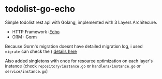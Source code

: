# todolist-go-echo

Simple todolist rest api with Golang, implemented with 3 Layers Architecure.

- HTTP Framework :<a href="https://echo.labstack.com/">Echo</a>
- ORM : <a href="https://gorm.io/docs/">Gorm</a>

Because Gorm's migration doesnt have detailed migration log, i used `migrate` can check the ( <a href="github.com/golang-migrate/migrate">details here</a>


Also added singletons with once for resource optimization on each layer's instance 
(check `repository/instance.go` or `handlers/instance.go` or `service/instance.go`)
